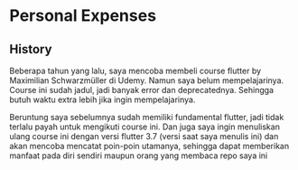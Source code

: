 # Personal Expenses
History
--
Beberapa tahun yang lalu, saya mencoba membeli course flutter by Maximilian Schwarzmüller di Udemy. Namun saya belum mempelajarinya. Course ini sudah jadul, jadi banyak error dan deprecatednya. Sehingga butuh waktu extra lebih jika ingin mempelajarinya.

Beruntung saya sebelumnya sudah memiliki fundamental flutter, jadi tidak terlalu payah untuk mengikuti course ini. Dan juga saya ingin menuliskan ulang course ini dengan versi flutter 3.7 (versi saat saya menulis ini) dan akan mencoba mencatat poin-poin utamanya, sehingga dapat memberikan manfaat pada diri sendiri maupun orang yang membaca repo saya ini
